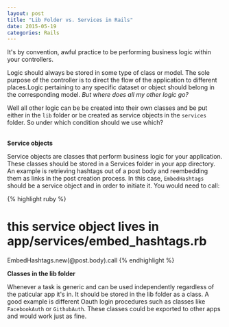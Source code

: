 ```yaml
---
layout: post
title: "Lib Folder vs. Services in Rails"
date: 2015-05-19
categories: Rails
---
```


It's by convention, awful practice to be performing business logic within your controllers.

Logic should always be stored in some type of class or model. The sole purpose of the controller is to direct the flow of the application to different places.Logic pertaining to any specific dataset or object should belong in the corresponding model. <em>But where does all my other logic go?</em>

Well all other logic can be be created into their own classes and be put either in the `lib` folder or be created as service objects in the `services` folder. So under which condition should we use which?
<br><br>

<strong>Service objects</strong>

Service objects are classes that perform business logic for your application. These classes should be stored in a Services folder in your app directory. An example is retrieving hashtags out of a post body and reembedding them as links in the post creation process. In this case, `EmbedHashtags` should be a service object and in order to initiate it. You would need to call:

{% highlight ruby %}
# this service object lives in app/services/embed_hashtags.rb
EmbedHashtags.new(@post.body).call
{% endhighlight %}
<br>

<strong>Classes in the lib folder</strong>

Whenever a task is generic and can be used independently regardless of the paticular app it's in. It should be stored in the lib folder as a class. A good example is different Oauth login procedures such as classes like `FacebookAuth` or `GithubAuth`. These classes could be exported to other apps and would work just as fine.